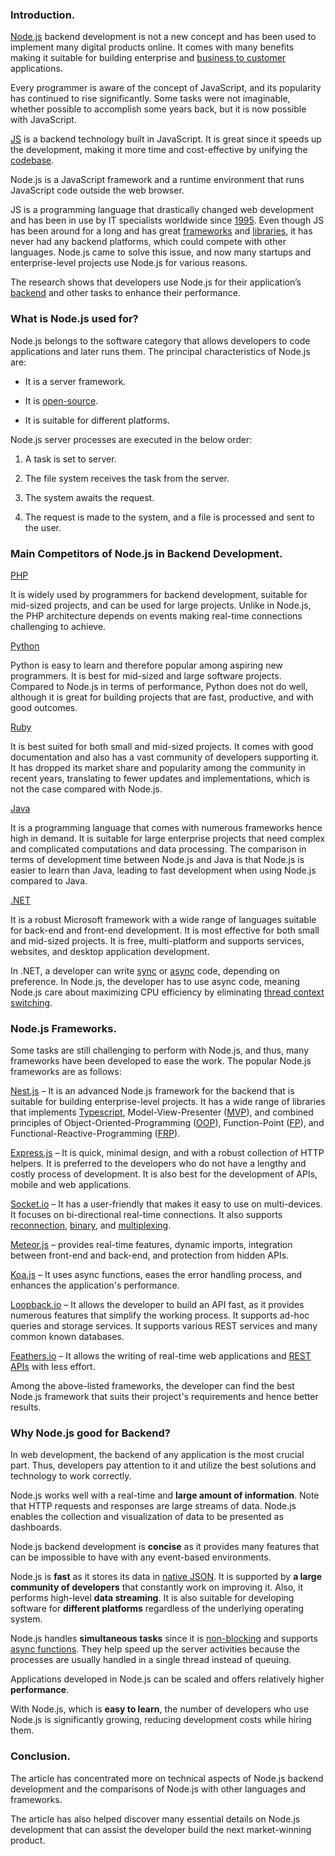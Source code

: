 ### Introduction.
[Node.js](https://nodejs.dev/learn) backend development is not a new concept and has been used to implement many digital products online. It comes with many benefits making it suitable for building enterprise and [business to customer](https://www.biztechcs.com/blog/business-consumer-application/) applications.

Every programmer is aware of the concept of JavaScript, and its popularity has continued to rise significantly. Some tasks were not
imaginable, whether possible to accomplish some years back, but it is now possible with JavaScript.

[JS](https://www.javascript.com/) is a backend technology built in JavaScript. It is great since it speeds up the development, making it more time and cost-effective by unifying the [codebase](https://www.techopedia.com/definition/23962/codebase).

Node.js is a JavaScript framework and a runtime environment that runs JavaScript code outside the web browser.

JS is a programming language that drastically changed web development and has been in use by IT specialists worldwide since [1995](https://auth0.com/blog/a-brief-history-of-javascript/). Even though JS has been around for a long and has great [frameworks](https://skillcrush.com/blog/what-is-a-javascript-framework/) and [libraries](https://www.khanacademy.org/computing/computer-programming/html-css-js/using-js-libraries-in-your-webpage/a/the-world-of-js-libraries), it has never had any backend platforms, which could compete with other languages. Node.js came to solve this issue, and now many startups and enterprise-level projects use Node.js for various reasons.

The research shows that developers use Node.js for their application’s [backend](https://www.coursereport.com/blog/front-end-development-vs-back-end-development-where-to-start) and other tasks to enhance their performance.

### What is Node.js used for?
Node.js belongs to the software category that allows developers to code applications and later runs them. The principal characteristics of Node.js are:

-   It is a server framework.

-   It is [open-source](https://opensource.com/resources/what-open-source).

-   It is suitable for different platforms.

Node.js server processes are executed in the below order:

1.  A task is set to server.

2.  The file system receives the task from the server.

3.  The system awaits the request.

4.  The request is made to the system, and a file is processed and sent to the user.

### Main Competitors of Node.js in Backend Development.

[PHP](https://www.php.net/)

It is widely used by programmers for backend development, suitable for mid-sized projects, and can be used for large projects. Unlike in Node.js, the PHP architecture depends on events making real-time connections challenging to achieve.

[Python](https://www.python.org/)

Python is easy to learn and therefore popular among aspiring new programmers. It is best for mid-sized and large software projects. Compared to Node.js in terms of performance, Python does not do well, although it is great for building projects that are fast, productive, and with good outcomes.

[Ruby](https://www.ruby-lang.org/en/)

It is best suited for both small and mid-sized projects. It comes with good documentation and also has a vast community of developers supporting it. It has dropped its market share and popularity among the community in recent years, translating to fewer updates and implementations, which is not the case compared with Node.js.

[Java](https://www.oracle.com/java/)

It is a programming language that comes with numerous frameworks hence high in demand. It is suitable for large enterprise projects that need complex and complicated computations and data processing. The comparison in terms of development time between Node.js and Java is that Node.js is easier to learn than Java, leading to fast development when using Node.js compared to Java.

[.NET](https://dotnet.microsoft.com/)

It is a robust Microsoft framework with a wide range of languages suitable for back-end and front-end development. It is most effective for both small and mid-sized projects. It is free, multi-platform and supports services, websites, and desktop application development.

In .NET, a developer can write [sync](https://adrianmejia.com/asynchronous-vs-synchronous-handling-concurrency-in-javascript/) or [async](https://eloquentjavascript.net/11_async.html) code, depending on preference. In Node.js, the developer has to use async code, meaning Node.js care about maximizing CPU efficiency by eliminating [thread context switching](https://users.cs.duke.edu/~narten/110/nachos/main/node13.html).

### Node.js Frameworks.
Some tasks are still challenging to perform with Node.js, and thus, many frameworks have been developed to ease the work. The popular Node.js frameworks are as follows:

[Nest.js](https://docs.nestjs.com/) – It is an advanced Node.js framework for the backend that is suitable for building enterprise-level projects. It has a wide range of libraries that implements [Typescript](https://www.typescriptlang.org/docs/handbook/typescript-in-5-minutes.html), Model-View-Presenter ([MVP](https://medium.com/@anshul.vyas380/model-view-presenter-b7ece803203c)), and combined principles of Object-Oriented-Programming ([OOP](https://www.educative.io/blog/object-oriented-programming)), Function-Point ([FP](https://www.javatpoint.com/software-engineering-functional-point-fp-analysis)), and Functional-Reactive-Programming ([FRP](https://modernweb.com/functional-reactive-programming-in-javascript/)).

[Express.js](https://expressjs.com/) – It is quick, minimal design, and with a robust collection of HTTP helpers. It is preferred to the developers who do not have a lengthy and costly process of development. It is also best for the development of APIs, mobile and web applications.

[Socket.io](https://socket.io/get-started/) – It has a user-friendly that makes it easy to use on multi-devices. It focuses on bi-directional real-time connections. It also supports [reconnection](https://www.npmjs.com/package/reconnecting-websocket), [binary](https://blog.takeer.com/streaming-binary-data-using-socket-io/), and [multiplexing](https://searchnetworking.techtarget.com/definition/multiplexing#:~:text=Multiplexing%20(or%20muxing)%20is%20a,called%20demultiplexing%20(or%20demuxing).).

[Meteor.js](https://guide.meteor.com/) – provides real-time features, dynamic imports, integration between front-end and back-end, and protection from hidden APIs.

[Koa.js](https://koajs.com/#introduction) – It uses async functions, eases the error handling process, and enhances the application's performance.

[Loopback.io](https://loopback.io/doc/en/lb4/) – It allows the developer to build an API fast, as it provides numerous features that simplify the working process. It supports ad-hoc queries and storage services. It supports various REST services and many common known databases.

[Feathers.io](https://docs.feathersjs.com/guides/) – It allows the writing of real-time web applications and [REST APIs](https://restfulapi.net/) with less effort.

Among the above-listed frameworks, the developer can find the best Node.js framework that suits their project's requirements and hence better results.

### Why Node.js good for Backend?
In web development, the backend of any application is the most crucial part. Thus, developers pay attention to it and utilize the best solutions and technology to work correctly.

Node.js works well with a real-time and **large amount of information**. Note that HTTP requests and responses are large streams of data. Node.js enables the collection and visualization of data to be presented as dashboards.

Node.js backend development is **concise** as it provides many features that can be impossible to have with any event-based environments.

Node.js is **fast** as it stores its data in [native JSON](https://www.npmjs.com/package/native-json). It is supported by **a large community of developers** that constantly work on improving it. Also, it performs high-level **data streaming**. It is also suitable for developing software for **different platforms** regardless of the underlying operating system.

Node.js handles **simultaneous tasks** since it is [non-blocking](https://nodejs.org/en/docs/guides/blocking-vs-non-blocking/) and supports [async functions](https://developer.mozilla.org/en-US/docs/Web/JavaScript/Reference/Statements/async_function). They help speed up the server activities because the processes are usually handled in a single thread instead of queuing.

Applications developed in Node.js can be scaled and offers relatively higher **performance**.

With Node.js, which is **easy to learn**, the number of developers who use Node.js is significantly growing, reducing development costs while hiring them.

### Conclusion.
The article has concentrated more on technical aspects of Node.js backend development and the comparisons of Node.js with other languages
and frameworks. 

The article has also helped discover many essential details on Node.js development that can assist the developer build the next market-winning product.